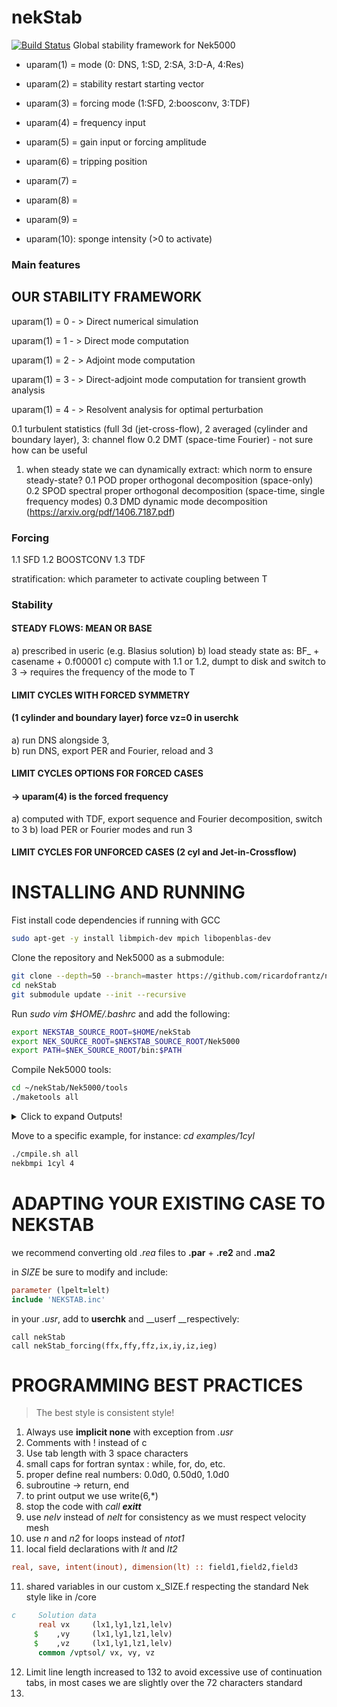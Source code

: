 # nekStab
[![Build Status](https://travis-ci.com/ricardofrantz/nekStab.svg?token=DpocmcBgXShNTZ9nAQ5y&branch=master)](https://travis-ci.com/ricardofrantz/nekStab) Global stability framework for Nek5000

- uparam(1) = mode (0: DNS, 1:SD, 2:SA, 3:D-A, 4:Res)

- uparam(2) = stability restart starting vector 

- uparam(3) = forcing mode (1:SFD, 2:boosconv, 3:TDF)

- uparam(4) = frequency input

- uparam(5) = gain input or forcing amplitude 

- uparam(6) = tripping position 

- uparam(7) = 

- uparam(8) = 

- uparam(9) = 

- uparam(10): sponge intensity (>0 to activate)

  

### Main features 



## OUR STABILITY FRAMEWORK



uparam(1) = 0 - > Direct numerical simulation

uparam(1) = 1 - > Direct mode computation

uparam(1) = 2 - > Adjoint mode computation

uparam(1) = 3 - > Direct-adjoint mode computation for transient growth analysis

uparam(1) = 4 - > Resolvent analysis for optimal perturbation





0.1 turbulent statistics (full 3d (jet-cross-flow), 2 averaged (cylinder and boundary layer), 3: channel flow
0.2 DMT (space-time Fourier) - not sure how can be useful

1. when steady state we can dynamically extract: which norm to ensure steady-state?
   0.1 POD proper orthogonal decomposition (space-only)
   0.2 SPOD spectral proper orthogonal decomposition (space-time, single frequency modes)
   0.3 DMD dynamic mode decomposition  (https://arxiv.org/pdf/1406.7187.pdf)

   

### Forcing 

1.1 SFD 
1.2 BOOSTCONV
1.3 TDF

stratification: which parameter to activate coupling between T



### Stability


#### STEADY FLOWS: MEAN OR BASE

a) prescribed in useric (e.g. Blasius solution)
b) load steady state as:  BF_ + casename + 0.f00001
c) compute with 1.1 or 1.2, dumpt to disk and switch to 3 -> requires the frequency of the mode to T

 ####  LIMIT CYCLES WITH FORCED SYMMETRY

 ####   (1 cylinder and boundary layer) force vz=0 in userchk

a) run DNS alongside 3,  
b) run DNS, export PER and Fourier, reload and 3

####  LIMIT CYCLES OPTIONS FOR FORCED CASES

####   -> uparam(4) is the forced frequency

a) computed with TDF, export sequence and Fourier decomposition, switch to 3
b) load PER or Fourier modes and run 3

####  LIMIT CYCLES FOR UNFORCED CASES (2 cyl and Jet-in-Crossflow)



# INSTALLING AND RUNNING

Fist install code dependencies if running with GCC

```bash
sudo apt-get -y install libmpich-dev mpich libopenblas-dev
```

Clone the repository and Nek5000 as a submodule:

```bash
git clone --depth=50 --branch=master https://github.com/ricardofrantz/nekStab.git
cd nekStab
git submodule update --init --recursive
```

Run _*sudo vim $HOME/.bashrc*_ and add the following:

```bash
export NEKSTAB_SOURCE_ROOT=$HOME/nekStab
export NEK_SOURCE_ROOT=$NEKSTAB_SOURCE_ROOT/Nek5000
export PATH=$NEK_SOURCE_ROOT/bin:$PATH
```

Compile Nek5000 tools:

```bash
cd ~/nekStab/Nek5000/tools
./maketools all
```

<details>
  <summary>Click to expand Outputs!</summary>

  ```javascript
building genmap ... done
building gencon ... done
building genbox ... done
building n2to3 ... done
building reatore2 ... done
building nekmerge ... done
building prenek ... done
building postnek ... done
building nekamg_setup ... done
building gmsh2nek ... done
building exo2nek ... done
building cgns2nek ... done
  ```
</details>



Move to a specific example, for instance: _*cd examples/1cyl*_

```bash
./cmpile.sh all
nekbmpi 1cyl 4
```



# ADAPTING YOUR EXISTING CASE TO NEKSTAB

we recommend converting old _.rea_ files to __.par__ + __.re2__ and __.ma2__

in *SIZE* be sure to modify and include:

```fortran
parameter (lpelt=lelt)
include 'NEKSTAB.inc'
```

in your *.usr*, add to __userchk__ and __userf __respectively:

```
call nekStab
call nekStab_forcing(ffx,ffy,ffz,ix,iy,iz,ieg)
```



# PROGRAMMING BEST PRACTICES

> The best style is consistent style!

1. Always use **implicit none** with exception from _.usr_
2. Comments with ! instead of c
3. Use tab length with 3 space characters
4. small caps for fortran syntax : while, for, do, etc. 
5. proper define real numbers: 0.0d0, 0.50d0, 1.0d0
6. subroutine -> return, end 
7. to print output we use write(6,*)
8. stop the code with _call **exitt**_
9. use *nelv* instead of _*nelt*_ for consistency as we must respect velocity mesh
10. use *n* and *n2* for loops instead of *ntot1* 
11. local field declarations with *lt* and *lt2*

```fortran
real, save, intent(inout), dimension(lt) :: field1,field2,field3
```

11. shared variables in our custom x_SIZE.f  respecting the standard Nek style like in /core

```fortran
c     Solution data
      real vx     (lx1,ly1,lz1,lelv)
     $    ,vy     (lx1,ly1,lz1,lelv)
     $    ,vz     (lx1,ly1,lz1,lelv)
      common /vptsol/ vx, vy, vz
```

12. Limit line length increased to 132 to avoid excessive use of continuation tabs, in most cases we are slightly over the 72 characters standard
13. 